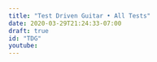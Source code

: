 ```yaml
---
title: "Test Driven Guitar • All Tests"
date: 2020-03-29T21:24:33-07:00
draft: true
id: "TDG"
youtube:
---
```


